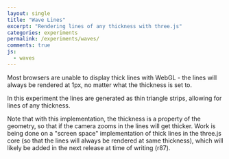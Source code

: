 ```yaml
---
layout: single
title: "Wave Lines"
excerpt: "Rendering lines of any thickness with three.js"
categories: experiments
permalink: /experiments/waves/
comments: true
js:
  - waves
---
```


Most browsers are unable to display thick lines with WebGL - the lines will always be rendered at 1px, no matter what the thickness is set to. 

In this experiment the lines are generated as thin triangle strips, allowing for lines of any thickness. 

Note that with this implementation, the thickness is a property of the geometry, so that if the camera zooms in the lines will get thicker. Work is being done on a "screen space" implementation of thick lines in the three.js core (so that the lines will always be rendered at same thickness), which will likely be added in the next release at time of writing (r87).

<div class="canvas-container">
  <canvas id="wavelines-canvas" class="fullpage-canvas"></canvas>
</div>